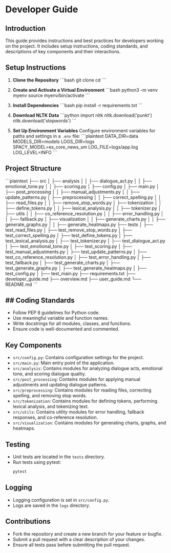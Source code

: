 # Developer Guide

## Introduction
This guide provides instructions and best practices for developers working on the project. It includes setup instructions, coding standards, and descriptions of key components and their interactions.

## Setup Instructions
1. **Clone the Repository**
  \```bash
  git clone <repository-url>
  cd <repository-name>
  \```

2. **Create and Activate a Virtual Environment**
  \```bash
  python3 -m venv myenv
  source myenv/bin/activate
  \```

3. **Install Dependencies**
  \```bash
  pip install -r requirements.txt
  \```

4. **Download NLTK Data**
  \```python
  import nltk
  nltk.download('punkt')
  nltk.download('stopwords')
  \```

5. **Set Up Environment Variables**
  Configure environment variables for paths and settings in a `.env` file:
  \```plaintext
  DATA_DIR=data
  MODELS_DIR=models
  LOGS_DIR=logs
  SPACY_MODEL=es_core_news_sm
  LOG_FILE=logs/app.log
  LOG_LEVEL=INFO
  \```

## Project Structure
\```plaintext
├── src
│   ├── analysis
│   │   ├── dialogue_act.py
│   │   ├── emotional_tone.py
│   │   ├── scoring.py
│   ├── config.py
│   ├── main.py
│   ├── post_processing
│   │   ├── manual_adjustments.py
│   │   ├── update_patterns.py
│   ├── preprocessing
│   │   ├── correct_spelling.py
│   │   ├── read_files.py
│   │   ├── remove_stop_words.py
│   ├── tokenization
│   │   ├── define_tokens.py
│   │   ├── lexical_analysis.py
│   │   ├── tokenizer.py
│   ├── utils
│   │   ├── co_reference_resolution.py
│   │   ├── error_handling.py
│   │   ├── fallback.py
│   ├── visualization
│   │   ├── generate_charts.py
│   │   ├── generate_graphs.py
│   │   ├── generate_heatmaps.py
├── tests
│   ├── test_read_files.py
│   ├── test_remove_stop_words.py
│   ├── test_correct_spelling.py
│   ├── test_define_tokens.py
│   ├── test_lexical_analysis.py
│   ├── test_tokenizer.py
│   ├── test_dialogue_act.py
│   ├── test_emotional_tone.py
│   ├── test_scoring.py
│   ├── test_manual_adjustments.py
│   ├── test_update_patterns.py
│   ├── test_co_reference_resolution.py
│   ├── test_error_handling.py
│   ├── test_fallback.py
│   ├── test_generate_charts.py
│   ├── test_generate_graphs.py
│   ├── test_generate_heatmaps.py
│   ├── test_config.py
│   ├── test_main.py
├── requirements.txt
├── developer_guide.md
├── overview.md
├── user_guide.md
└── README.md
\```
## ## Coding Standards
- Follow PEP 8 guidelines for Python code.
- Use meaningful variable and function names.
- Write docstrings for all modules, classes, and functions.
- Ensure code is well-documented and commented.

## Key Components
- `src/config.py`: Contains configuration settings for the project.
- `src/main.py`: Main entry point of the application.
- `src/analysis`: Contains modules for analyzing dialogue acts, emotional tone, and scoring dialogue quality.
- `src/post_processing`: Contains modules for applying manual adjustments and updating dialogue patterns.
- `src/preprocessing`: Contains modules for reading files, correcting spelling, and removing stop words.
- `src/tokenization`: Contains modules for defining tokens, performing lexical analysis, and tokenizing text.
- `src/utils`: Contains utility modules for error handling, fallback responses, and co-reference resolution.
- `src/visualization`: Contains modules for generating charts, graphs, and heatmaps.

## Testing
- Unit tests are located in the `tests` directory.
- Run tests using pytest:
    ```bash
    pytest
    ```

## Logging
- Logging configuration is set in `src/config.py`.
- Logs are saved in the `logs` directory.

## Contributions
- Fork the repository and create a new branch for your feature or bugfix.
- Submit a pull request with a clear description of your changes.
- Ensure all tests pass before submitting the pull request.